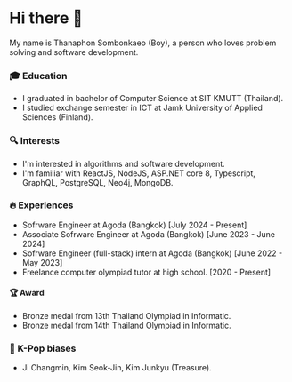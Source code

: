 # Hi there 👋
My name is Thanaphon Sombonkaeo (Boy), a person who loves problem solving and software development.
### 🎓 Education
- I graduated in bachelor of Computer Science at SIT KMUTT (Thailand).
- I studied exchange semester in ICT at Jamk University of Applied Sciences (Finland).
### 🔍 Interests
- I'm interested in algorithms and software development.
- I'm familiar with ReactJS, NodeJS, ASP.NET core 8, Typescript, GraphQL, PostgreSQL, Neo4j, MongoDB.
### 🔥 Experiences
- Sofrware Engineer at Agoda (Bangkok) [July 2024 - Present]
- Associate Sofrware Engineer at Agoda (Bangkok) [June 2023 - June 2024]
- Sofrware Engineer (full-stack) intern at Agoda (Bangkok) [June 2022 - May 2023]
- Freelance computer olympiad tutor at high school. [2020 - Present]
#### 🏆 Award
- Bronze medal from 13th Thailand Olympiad in Informatic.
- Bronze medal from 14th Thailand Olympiad in Informatic.
### 👑 K-Pop biases
- Ji Changmin, Kim Seok-Jin, Kim Junkyu (Treasure).
